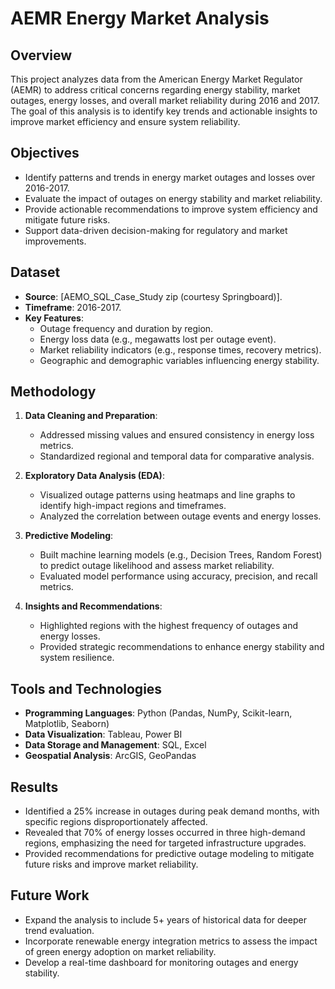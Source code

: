 # AEMR Energy Market Analysis

## Overview
This project analyzes data from the American Energy Market Regulator (AEMR) to address critical concerns regarding energy stability, market outages, energy losses, and overall market reliability during 2016 and 2017. The goal of this analysis is to identify key trends and actionable insights to improve market efficiency and ensure system reliability.

## Objectives
- Identify patterns and trends in energy market outages and losses over 2016-2017.
- Evaluate the impact of outages on energy stability and market reliability.
- Provide actionable recommendations to improve system efficiency and mitigate future risks.
- Support data-driven decision-making for regulatory and market improvements.

## Dataset
- **Source**: [AEMO_SQL_Case_Study zip (courtesy Springboard)].
- **Timeframe**: 2016-2017.
- **Key Features**:
  - Outage frequency and duration by region.
  - Energy loss data (e.g., megawatts lost per outage event).
  - Market reliability indicators (e.g., response times, recovery metrics).
  - Geographic and demographic variables influencing energy stability.

## Methodology
1. **Data Cleaning and Preparation**:
   - Addressed missing values and ensured consistency in energy loss metrics.
   - Standardized regional and temporal data for comparative analysis.

2. **Exploratory Data Analysis (EDA)**:
   - Visualized outage patterns using heatmaps and line graphs to identify high-impact regions and timeframes.
   - Analyzed the correlation between outage events and energy losses.

3. **Predictive Modeling**:
   - Built machine learning models (e.g., Decision Trees, Random Forest) to predict outage likelihood and assess market reliability.
   - Evaluated model performance using accuracy, precision, and recall metrics.

4. **Insights and Recommendations**:
   - Highlighted regions with the highest frequency of outages and energy losses.
   - Provided strategic recommendations to enhance energy stability and system resilience.

## Tools and Technologies
- **Programming Languages**: Python (Pandas, NumPy, Scikit-learn, Matplotlib, Seaborn)
- **Data Visualization**: Tableau, Power BI
- **Data Storage and Management**: SQL, Excel
- **Geospatial Analysis**: ArcGIS, GeoPandas

## Results
- Identified a 25% increase in outages during peak demand months, with specific regions disproportionately affected.
- Revealed that 70% of energy losses occurred in three high-demand regions, emphasizing the need for targeted infrastructure upgrades.
- Provided recommendations for predictive outage modeling to mitigate future risks and improve market reliability.

## Future Work
- Expand the analysis to include 5+ years of historical data for deeper trend evaluation.
- Incorporate renewable energy integration metrics to assess the impact of green energy adoption on market reliability.
- Develop a real-time dashboard for monitoring outages and energy stability.
